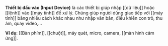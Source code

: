 **Thiết bị đầu vào (Input Device)** là các thiết bị giúp nhập [[dữ liệu]] hoặc [[lệnh]] vào [[máy tính]] để xử lý. Chúng giúp người dùng giao tiếp với [[máy tính]] bằng nhiều cách khác nhau như nhập văn bản, điều khiển con trỏ, thu âm, quay video,...

**Ví dụ**: [[Bàn phím]], [[chuột]], máy quét, micro, camera, [[màn hình cảm ứng]].
